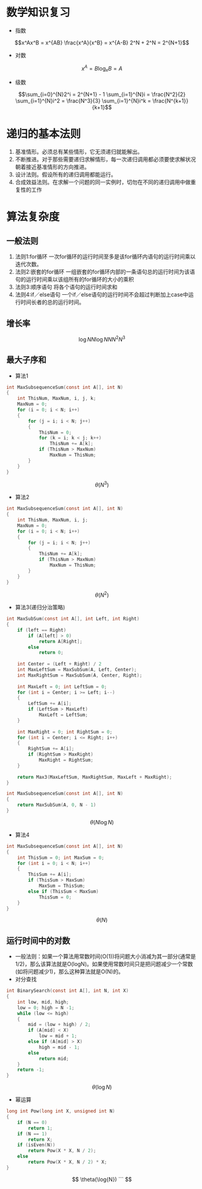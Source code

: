 <script type="text/javascript" src="http://cdn.mathjax.org/mathjax/latest/MathJax.js?config=default"></script>

# 数学知识复习

- 指数

```math
x^Ax^B = x^{AB}

\frac{x^A}{x^B} = x^{A-B}

2^N + 2^N = 2^{N+1}
```

- 对数

```math
x^A = B

\log_{x}B = A
```

- 级数

```math
\sum_{i=0}^{N}2^i = 2^{N+1} - 1

\sum_{i=1}^{N}i = \frac{N^2}{2}

\sum_{i=1}^{N}i^2 = \frac{N^3}{3}

\sum_{i=1}^{N}i^k = \frac{N^{k+1}}{k+1}
```

# 递归的基本法则
1. 基准情形。必须总有某些情形，它无须递归就能解出。
2. 不断推进。对于那些需要递归求解情形，每一次递归调用都必须要使求解状况朝着接近基准情形的方向推进。
3. 设计法则。假设所有的递归调用都能运行。
4. 合成效益法则。在求解一个问题的同一实例时，切勿在不同的递归调用中做重复性的工作

# 算法复杂度
## 一般法则
1. 法则1:for循环
    一次for循环的运行时间至多是该for循环内语句的运行时间乘以迭代次数。
2. 法则2:嵌套的for循环
    一组嵌套的for循环内部的一条语句总的运行时间为该语句的运行时间乘以该组所有的for循环的大小的乘积
3. 法则3:顺序语句
    将各个语句的运行时间求和
4. 法则4:if／else语句
    一个if／else语句的运行时间不会超过判断加上case中运行时间长者的总的运行时间。
## 增长率
```math

\log{N}

{N}\log{N}

{N}

N^2

N^3
```
## 最大子序和
- 算法1
```c
int MaxSubsequenceSum(const int A[], int N)
{
    int ThisNum, MaxNum, i, j, k;
    MaxNum = 0;
    for (i = 0; i < N; i++)
    {
        for (j = i; i < N; j++)
        {
            ThisNum = 0;
            for (k = i; k < j; k++)
                ThisNum += A[k];
            if (ThisNum > MaxNum)
                MaxNum = ThisNum;
        }
    }
}

```
```math
	\theta(N^3)
```
- 算法2
```c
int MaxSubsequenceSum(const int A[], int N)
{
    int ThisNum, MaxNum, i, j;
    MaxNum = 0;
    for (i = 0; i < N; i++)
    {
        for (j = i; i < N; j++)
        {
            ThisNum += A[k];
            if (ThisNum > MaxNum)
                MaxNum = ThisNum;
        }
    }
}

```
```math
	\theta(N^2)
```
- 算法3(递归分治策略)
```c
int MaxSubSum(const int A[], int Left, int Right)
{
    if (left == Right)
        if (A[left] > 0)
            return A[Right];
        else
            return 0;
    
    int Center = (Left + Right) / 2
    int MaxLeftSum = MaxSubSum(A, Left, Center);
    int MaxRightSum = MaxSubSum(A, Center, Right);
    
    int MaxLeft = 0; int LeftSum = 0;
    for (int i = Center; i >= Left; i--)
    {
        LeftSum += A[i];
        if (LeftSum > MaxLeft)
            MaxLeft = LeftSum;
    }
    
    int MaxRight = 0; int RightSum = 0;
    for (int i = Center; i <= Right; i++)
    {
        RightSum += A[i];
        if (RightSum > MaxRight)
            MaxRight = RightSum;
    }
    
    return Max3(MaxLeftSum, MaxRightSum, MaxLeft + MaxRight);
}

int MaxSubsequenceSum(const int A[], int N)
{
    return MaxSubSum(A, 0, N - 1)
}

```
```math
	\theta(N\log{N})
```
- 算法4
```c
int MaxSubsequenceSum(const int A[], int N)
{
    int ThisSum = 0; int MaxSum = 0;
    for (int i = 0; i < N; i++)
    {
        ThisSum += A[i];
        if (ThisSum > MaxSum)
            MaxSum = ThisSum;
        else if (ThisSum < MaxSum)
            ThisSum = 0;
    }
}

```
```math
	\theta(N)
```
## 运行时间中的对数
- 一般法则：如果一个算法用常数时间(O(1))将问题大小消减为其一部分(通常是1/2)，那么该算法就是O(logN)。如果使用常数时间只是把问题减少一个常数(如将问题减少1)，那么这种算法就是O(N)的。
- 对分查找
```c
int BinarySearch(const int A[], int N, int X)
{
    int low, mid, high;
    low = 0; high = N -1;
    while (low <= high)
    {
        mid = (low + high) / 2;
        if (A[mid] < X)
            low = mid + 1;
        else if (A[mid] > X)
            high = mid - 1;
        else
            return mid;
    }
    return -1;
}
```
```math
	\theta(\log{N})
```
- 幂运算
```c
long int Pow(long int X, unsigned int N)
{
    if (N == 0)
        return 1;
    if (N == 1)
        return X;
    if (isEven(N))
        return Pow(X * X, N / 2);
    else
        return Pow(X * X, N / 2) * X;
}
```
```math
	\theta(\log{N}) ```



